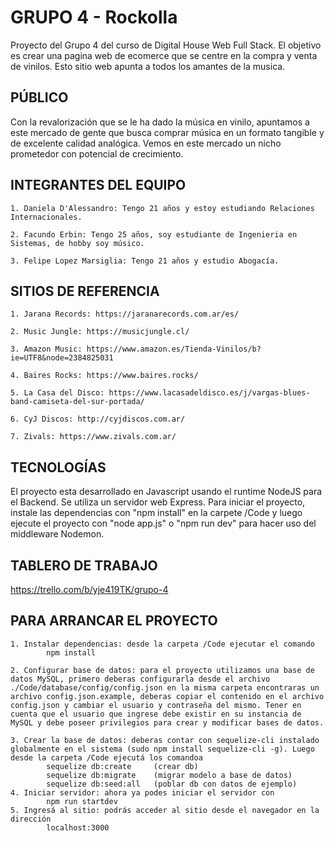 # GRUPO 4 - Rockolla

Proyecto del Grupo 4 del curso de Digital House Web Full Stack. El objetivo es crear una pagina web de ecomerce que se centre en la compra y venta de vinilos. 
Esto sitio web apunta a todos los amantes de la musica. 

## PÚBLICO
Con la revalorización que se le ha dado la música en vinilo, apuntamos a este mercado de gente que busca comprar música en un formato tangible y de excelente calidad analógica. Vemos en este mercado un nicho prometedor con potencial de crecimiento.

## INTEGRANTES DEL EQUIPO

    1. Daniela D'Alessandro: Tengo 21 años y estoy estudiando Relaciones Internacionales. 
    
    2. Facundo Erbin: Tengo 25 años, soy estudiante de Ingenieria en Sistemas, de hobby soy músico.
    
    3. Felipe Lopez Marsiglia: Tengo 21 años y estudio Abogacía. 

## SITIOS DE REFERENCIA

    1. Jarana Records: https://jaranarecords.com.ar/es/
    
    2. Music Jungle: https://musicjungle.cl/
    
    3. Amazon Music: https://www.amazon.es/Tienda-Vinilos/b?ie=UTF8&node=2384825031
    
    4. Baires Rocks: https://www.baires.rocks/

    5. La Casa del Disco: https://www.lacasadeldisco.es/j/vargas-blues-band-camiseta-del-sur-portada/

    6. CyJ Discos: http://cyjdiscos.com.ar/

    7. Zivals: https://www.zivals.com.ar/

## TECNOLOGÍAS

El proyecto esta desarrollado en Javascript usando el runtime NodeJS para el Backend. Se utiliza un servidor web Express. Para iniciar el proyecto, instale las dependencias con "npm install" en la carpete /Code y luego ejecute el proyecto con "node app.js" o "npm run dev" para hacer uso del middleware Nodemon.

## TABLERO DE TRABAJO
https://trello.com/b/yje419TK/grupo-4

## PARA ARRANCAR EL PROYECTO
    1. Instalar dependencias: desde la carpeta /Code ejecutar el comando
            npm install
    
    2. Configurar base de datos: para el proyecto utilizamos una base de datos MySQL, primero deberas configurarla desde el archivo ./Code/database/config/config.json en la misma carpeta encontraras un archivo config.json.example, deberas copiar el contenido en el archivo config.json y cambiar el usuario y contraseña del mismo. Tener en cuenta que el usuario que ingrese debe existir en su instancia de MySQL y debe poseer privilegios para crear y modificar bases de datos.
    
    3. Crear la base de datos: deberas contar con sequelize-cli instalado globalmente en el sistema (sudo npm install sequelize-cli -g). Luego desde la carpeta /Code ejecutá los comandoa
            sequelize db:create     (crear db)
            sequelize db:migrate    (migrar modelo a base de datos)
            sequelize db:seed:all   (poblar db con datos de ejemplo)
    4. Iniciar servidor: ahora ya podes iniciar el servidor con
            npm run startdev
    5. Ingresá al sitio: podrás acceder al sitio desde el navegador en la dirección
            localhost:3000
